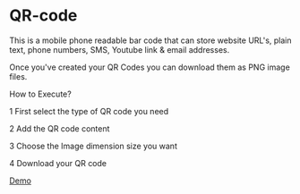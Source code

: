 # QR-code
This is a mobile phone readable bar code that can store website URL's, plain text, phone numbers, SMS, Youtube link & email addresses.

Once you've created your QR Codes you can download them as PNG image files.

How to Execute?

1  First select the type of QR code you need

2  Add the QR code content

3  Choose the Image dimension size you want

4  Download your QR code


<a href="https://codepen.io/vinosharu-developer/full/RwwRGbX" target="_blank">Demo</a>
